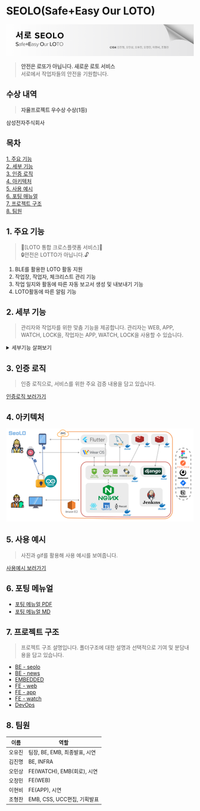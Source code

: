 # SEOLO(Safe+Easy Our LOTO)

![SEOLO banner](docs/images/SEOLO%20banner.png)

> **안전은 로또가 아닙니다. 새로운 로토 서비스**<br>
> 서로에서 작업자들의 안전을 기원합니다.

## 수상 내역

> **자율프로젝트 우수상 수상(1등)**<br>

삼성전자주식회사

## 목차

[1. 주요 기능](#1-주요-기능)<br>
[2. 세부 기능](#2-세부-기능)<br>
[3. 인증 로직](#3-인증-로직)<br>
[4. 아키텍처](#4-아키텍처)<br>
[5. 사용 예시](#5-사용-예시)<br>
[6. 포팅 매뉴얼](#6-포팅-메뉴얼)<br>
[7. 프로젝트 구조](#7-프로젝트-구조-설명)<br>
[8. 팀원](#8-팀원)<br>

## 1. 주요 기능

> 🚨[LOTO 통합 크로스플랫폼 서비스]🚨<br>
> 🔒안전은 LOTTO가 아닙니다.🔓

1. BLE를 활용한 LOTO 활동 지원
2. 작업장, 작업자, 체크리스트 관리 기능
3. 작업 일지와 활동에 따른 자동 보고서 생성 및 내보내기 기능
4. LOTO활동에 따른 알림 기능

## 2. 세부 기능

> 관리자와 작업자를 위한 맞춤 기능을 제공합니다.
> 관리자는 WEB, APP, WATCH, LOCK을, 작업자는 APP, WATCH, LOCK을 사용할 수 있습니다.

<details>
<summary>세부기능 살펴보기</summary>
<div markdown="1">

| 순서 | WEB                                                                                                                                                           | APP                                                                                                                                  | WATCH                                                                                                                                | LOCK                                  |
| ---- | ------------------------------------------------------------------------------------------------------------------------------------------------------------- | ------------------------------------------------------------------------------------------------------------------------------------ | ------------------------------------------------------------------------------------------------------------------------------------ | ------------------------------------- |
| 1    | LOTO 일지 관리 (자동 보고서 생성)<br>- 작업자가 작성한 LOTO 일지 확인<br>- 인명 피해 생긴 경우 일지 수정 기능<br>- 자동 LOTO 보고서 생성 및 csv 내보내기 기능 | LOTO 자물쇠 잠금 및 해제 기능<br>- 본인이 잠갔을 경우에만 잠금 및 해제 가능<br>- 관리자의 경우에만 타 작업자가 잠근 자물쇠 해제 가능 | LOTO 자물쇠 잠금 및 해제 기능<br>- 본인이 잠갔을 경우에만 잠금 및 해제 가능<br>- 관리자의 경우에만 타 작업자가 잠근 자물쇠 해제 가능 | BLE기반 잠금/잠금해제                 |
| 2    | LOTO 자물쇠 관리<br>- 자물쇠 LOCK/UNLOCK 상태 및 배터리 관리                                                                                                  | 작업 일지 작성 기능<br>- 회사별 체크리스트 모두 점검 후 일지 작성<br>- 일지 작성 시 자동으로 보고서 생성                             | 작업 일지 작성 기능<br>- 회사별 체크리스트 모두 점검 후 일지 작성<br>- 일지 작성 시 자동으로 보고서 생성                             | RFID 마스터키 잠금 해제               |
| 3    | LOTO 혹은 기타 안전 체크리스트 관리<br>- 기본 제공 안전 체크리스트 제공<br>- 회사별 커스텀 체크리스트 설정 기능                                               | 타 작업자의 잠금 내용 확인 기능<br>- 타 작업자가 작업 시 내용 확인                                                                   | PIN 잠금 지원으로 사번 로그인보다 편리한 사용                                                                                        | 타 회사 사람 접근 제한(블루투스 끊기) |
| 4    | 작업장 및 장비 관리<br>- 작업장 도면 등록<br>- 장비 등록<br>- 작업장의 도면에 장비 위치 설정<br>- 장비별 담당자 설정<br>- 장비별 작업 상태 확인               | LOTO 절차 확인<br>- LOTO 절차 확인 가능                                                                                              |                                                                                                                                      | C타입 충전 기능                       |
| 5    | 작업자 관리<br>- 작업자 등록                                                                                                                                  | 본인이 작성한 작업 내역 확인 가능                                                                                                    |                                                                                                                                      |                                       |
| 6    | 회사 현황 조회 (대시보드)<br>- 작업통계, 재해현황 등<br>- 작업 시 알림 제공                                                                                   | PIN 잠금 지원으로 사번 로그인보다 편리한 사용                                                                                        |                                                                                                                                      |                                       |
| 7    |                                                                                                                                                               | 주기적 업데이트되는 안전 뉴스 제공<br>- 안전 경각심 고취                                                                             |                                                                                                                                      |                                       |

</div>
</details>

## 3. 인증 로직

> 인증 로직으로, 서비스를 위한 주요 검증 내용을 담고 있습니다.

[인증로직 보러가기](docs/AuthLogic.md)

## 4. 아키텍처

![아키텍처](docs/images/ARCHITECTURE.png)

## 5. 사용 예시

> 사진과 gif를 활용해 사용 예시를 보여줍니다.

[사용예시 보러가기](docs/Usage.md)

## 6. 포팅 메뉴얼

- [포팅 메뉴얼 PDF](docs/Porting%20Guide.pdf)
- [포팅 메뉴얼 MD](docs/Porting%20Guide.md)

## 7. 프로젝트 구조

> 프로젝트 구조 설명입니다. 폴더구조에 대한 설명과 선택적으로 기여 및 분담내용을 담고 있습니다.

- [BE - seolo](backend/README.md)
- [BE - news](backend/news/README_BE_news.md)
- [EMBEDDED](embedded/README_EM.md)
- [FE - web](frontend/web/README.md)
- [FE - app](frontend/app/README.md)
- [FE - watch](frontend/watch/README.md)
- [DevOps](DevOps/README.MD)

## 8. 팀원

| 이름   | 역할                          |
| ------ | ----------------------------- |
| 오유진 | 팀장, BE, EMB, 최종발표, 시연 |
| 김진명 | BE, INFRA                     |
| 오민상 | FE(WATCH), EMB(회로), 시연    |
| 오정민 | FE(WEB)                       |
| 이현비 | FE(APP), 시연                 |
| 조형찬 | EMB, CSS, UCC편집, 기획발표   |
